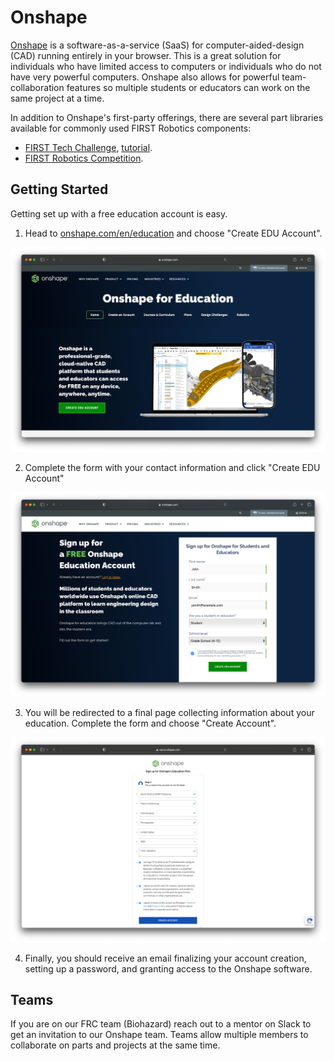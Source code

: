 # Onshape

[Onshape](https://www.onshape.com/) is a software-as-a-service (SaaS) for computer-aided-design (CAD) running entirely in your browser. This is a great solution for individuals who have limited access to computers or individuals who do not have very powerful computers. Onshape also allows for powerful team-collaboration features so multiple students or educators can work on the same project at a time.

In addition to Onshape's first-party offerings, there are several part libraries available for commonly used FIRST Robotics components:

- [FIRST Tech Challenge](https://cad.onshape.com/documents/48f46b1b8cf1df6fc775962e/w/1f405d5721c52faf30bdedca/e/32cd80978653af997ac758d6?renderType=V3_UI&retryErrorScreen=1#_ga=2.242172676.724212230.1631538582-1534852491.1623175984), [tutorial](https://www.youtube.com/watch?v=KP3pT9OsiW8&list=PLOPIJtr7Kd_4fWM4k3pIYLE6qnFJXDeSE&t=380s).
- [FIRST Robotics Competition](https://www.chiefdelphi.com/t/pic-introducing-mkcad-the-onshape-frc-parts-library/161295).

## Getting Started

Getting set up with a free education account is easy.

1. Head to [onshape.com/en/education](https://www.onshape.com/en/education/) and choose "Create EDU Account".

![Screenshot of Onshape education page](./assets/onshape-1.webp)

2. Complete the form with your contact information and click "Create EDU Account"

![Screenshot of Onshape education account creation page](./assets/onshape-2.webp)

3. You will be redirected to a final page collecting information about your education. Complete the form and choose "Create Account".

![Screenshot of Onshape account creation page with education questions for students](./assets/onshape-3.webp)

4. Finally, you should receive an email finalizing your account creation, setting up a password, and granting access to the Onshape software.

## Teams

If you are on our FRC team (Biohazard) reach out to a mentor on Slack to get an invitation to our Onshape team. Teams allow multiple members to collaborate on parts and projects at the same time.
